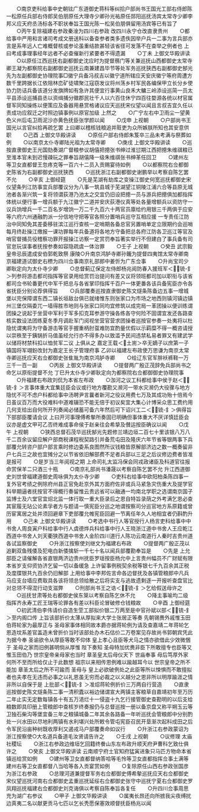 <!-- { "loadSidebar": true } -->
　　○南京吏科给事中史朝铉广东道御史蒋科等纠拾户部尚书王国光工部右侍郎陈一松原任兵部右侍郎吴伯朋原任大理寺少卿孙光祐原任郧阳巡抚汤宾太常寺少卿李邦义应天府丞汤标各不职状奉旨王国光陈一松吴伯朋俱留用汤宾等已有旨了
　　○丙午复除福建右参政秦淦为四川右参政  改四川永宁仓改直隶贵州
　　○都给事中严用和言诸司考成文册送科以备查参者类多遗佚因举户兵一二事为言兵部亦言是系年远人亡难概督核或参论虽重结款甚轻该省径可发落不在查举之例者也  上曰考成事理事经年远者不必查催新行紧要者不得遗漏
　　○丁未  上御文华殿讲读
　　○以原任江西巡抚右副都御史沈应时为提督鴈门等关兼巡抚山西都御史太常寺卿王凝为都察院右副都御史巡抚云南兼建昌毕节等处军务巡抚狭西右副都御史郜光先为左副都御史协理院事□徽宁兵备冯叔吉以徽宁道所辖应天安庆徽宁等府周遭方数千里跨据长江依阻林峦矿徒啸聚江寇窃发议将州荡乡村军民各编保甲立长分乡使协力防诘兵备该道分发旗牌如有急许其便宜行事黄山良禾大鳙三岭添设巡简一员太平县添设巡捕县丞以资缉捕分徽郡民壮千人以六百住休宁四百往婺源各统以材官属督军同知操练以便策应及备器用悬赏格诸议应天巡抚宋仪望以闻且言叔吉宜久任以责成功应叙迁之时照边镇事例以原官加级  上然之
　　○广宁左右中卫雨尘一望黄色义州后屯卫雨泥沙亦黄色抚臣张学颜以闻
　　○戊申  上视朝
　　○户部尚书王国光以言官纠拾再疏乞罢  上曰卿以稽核钱粮追并赃吏为众所嫉朕所知也其安意供职
　　○己酉  上御文华殿讲读
　　○原任户部右侍郎朱笈卒三品未考满与祭葬如例
　　○以南京太仆寺卿陆光祖为太常寺卿
　　○庚戌  上御文华殿讲读
　　○巡按直隶御史王光国劾奏湖广督粮参议胡僖把摠张书绅过淮愆期江西把摠朱维祺粮已至淮本官未到迟慢疎玩之罪奉旨胡僖降一级朱维祺张书绅革任回卫
　　○建州左等卫女直都督王忽疼克等一百六十二员入贡赐宴待如例
　　○以都察院右佥都御史陈省为右副都御史巡抚狭西
　　○巡抚浙江右副都御史谢鹏举以考察自陈乞罢不允
　　○辛亥  上御经筵
　　○先是芜湖有劫库之变操江御史何宽巡抚都御史宋仪望条列江防事宜兵部覆议分为八事一筑县城于芜湖望江铜陵江浦六合等县原无城池者各渐兴筑一复将领谓荻港乃池太之交宜仍旧设把摠一员与游兵把摠俱加都指挥体统以便行事一增兵额于九江徽宁二道并安庆荻港仪真等处各量增额兵以资防守一议兵饷增兵一千二百名岁增饷一万二千九百六十两官员廪给约用银三千两俱于应安等六府六州通融酌派一分信地守把等官各照分置哨兵巡守互相应援  一专责任江防治中同知免其差委移驻滨江巡行查核一定哨期各备总官另置哨单定立限期约会巡哨每月终赴操江缴报一课功罪每年兵备道将各地方守备把总各府江防各卫巡江等官及哨官督捕员役稽察功罪开报操江访察一定赏罚奉旨著实举行不但建白了事兵备有司官怠玩误事者抚按参奏如容隐疏虞一体治罪
　　○壬子  上视朝
　　○癸丑  武宗毅皇帝忌辰遣成安伯郭乾致祭  康陵○升南京鸿胪寺卿孙鑨为提督四夷馆太常寺卿南京福建道试御史右槚为四川佥事南京礼部郎中姜忻为广东佥事
　　○升尚宝司少卿耿定向为太仆寺少卿
　　○总督蓟辽保定左侍郎杨兆阅防春入援班军＜锍-釒＞列参将游击都司指挥等官录用给赏罚治提问有差又议将领班都司加以职衔与该省都司佥书轮番更代中军千把总与各省掌印指挥千百户一体更番各该兵备宪臣亦令各省抚臣分别论荐俱得旨
　　○兵部覆奏巡按直隶御史陈文燧条陈备边五事一增城堡以完保障谓东西二镇长垣敌台俱已就绪惟东则张家口为市场之地西则镇河镇边镇州三堡仅隔委兀一墙得胜市地则与张家口同均宜修筑以成完局一革团操以便训练谓团操之说起于坐营中军利于军多扣克耳参游守操各练各守何险不固谓宜发还各路查核实数设法团练夏冬季月调赴军门阅视坐营官营求团操者巡按官参奏一处夷将以杜隐忧谓夷将为守备游击等官手握重柄肘虿难防宜酌量优假以示羁糜不得一概咨请授以崇秩至于銕锅折马值虽经允行亦不得多办以致滥予民间违禁私易者罪又有建武学以储将材禁科扣以恤贫军二议  上俱从之  嘉定王载＜土耑＞卒无嫡子以庶第一子镇国将军翊鈖改封为嘉定王长子管理府事  乙卯以福建左布政使万思谦为南京太常寺卿巡抚应天右佥都御史张隹胤为南京鸿胪寺卿
　　○给辽东官军胖袄裤鞋一万三千一百一副
　　○丙辰  上御文华殿讲读
　　○提督两广殷正茂辞免兵部尚书之命乞以原衔提督不允  丁巳升太仆寺少卿耿定向为都察院右佥都御御史协理院事
　　○升福建右布政刘侃为本省左布政
　　○泇河之议工科都给事中侯于赵＜锍-釒＞言事体重大宜集廷臣会议或行地方覆勘又濒河一带水灾濒仍大役骤与地方隐忧不可不虑户科都给事中汤聘尹言曩者新河之役议用费七万及其成功殆十倍焉今日虽议百万而大役难料中道难辍恐不能无倍于初议矣宜大集心计博采众思工费约用几何支给出自何所开列奏闻必储蓄可备六年然后可下诏兴工二＜锍-釒＞俱得旨下部部臣覆请会议  上曰开河事理傅希摰所奏固已明确但事体重大不厌详慎廷臣会议亦是虚文甲可乙否终难成事命侯于赵亲往会希挚及儧运按臣确议以闻
　　○戊午  上视朝
　　○狭西总督石茂华巡抚郜光先题修兰靖边垣二百七十里该银八万八千二百余议留应解户部商税课程税契路引并备荒屯田及隆庆六年节省等银两事下兵部覆允转咨户部户部言乘时修边委系良图然所议钱粮皆原解部济边之数一概奏留非户七兵三之故也宜摊分之以节省依旧解部费不足者兵部以三足之后议修边费者皆准是报可
　　○是岁当三年阅视之期  上命司礼太监冯保会同戎政诸臣及科道官往报命赏保羊二只酒三十瓶
　　○南京礼部尚书潘晟以考察自陈乞罢不允  升江西道御史刘世曾福建道御史周咏俱为太仆寺少卿
　　○吏科右给事中欧阳柏条陈四事一复外官考绩之例除府州县正官免赴京外其方面府佐非或兵马紧急灾伤重大及提学官科举期逼者抚按官不得概行奏留惟云贵远省可以融通一均南北学职之选谓南京国子监博士及六堂官宜炤北监一体行取一重大臣录后之恩自特旨录荫之外考满乞恩必查其宦履无玷公论素孚者方与题请一慎宪臣分巡之地谓按察司分巡官地方系原籍或曾历宦寓居之处并须回避章下吏部覆允帷宪臣回避一节离任年久人地相宜者仍斟酌升用
　　○己未  上御文华殿讲读
　　○考选中书行人等官授行人杨言吏科给事中中书舍人周良寅户科给事中行人虞德烨兵科给事中行人王晓浙江道中书舍人王应乾江西道中书舍人刘天衢狭西道中书舍人金阶四川道行人陈功云南道行人秦时吉贵州道各试监察御史
　　○升浙江按察使刘继文为福建右布政
　　○提督两广殷正茂以追剿双鱼残倭及犯电白新倭擒斩一千七十名以闻兵部覆勘奉旨是
　　○先是  上允部臣之请催解各省直银两济边贵州抚臣罗瑶按臣杨允中上言贵州幅员不广财赋有限本省岁支仰资协济乞留一切以备缓急  上许留事例税契余税等银七千九百余其正税及度牒银共九百余仍旧解部  上用给事中李邦佐言命各边督抚及各镇管粮郎中凡兵马应支台墙应费取具各该将领总领给散之后将实支与逃故遗剩逐一开报听查盘官比对总领不得混行动支滋弊
　　○刑部尚书王之诰＜锍-釒＞乞给假送母许之
　　○巡抚甘肃等处右都御史侯东箂以考察自陈乞休不允
　　○降主事喻均二级指挥齐永寿工匠王瑞等论罪各有差以科臣论冒破修仓钱粮故
　　○辛酉  上御经筵
　　○初武清伯李伟请价自造生茔工部拟价银二万两至是中官孙斌以部＜锍-釒＞至内阁口传  上旨该部折价太薄从厚拟来大学士张居正等奏  先朝锡赉外戚惟玉田伯蒋轮家为最厚正与  圣母家事体相同故本爵亦据蒋轮例为请及查嘉靖二年蒋轮乞恩造坟系差官盖造未曾折价当时该部处办木石估价二万卷案见存故尚书郭朝宾凭此为据今奉  圣谕欲令从厚臣等敢不仰体  皇上孝心且臣等犬马之情亦欲借此少效微悃于  圣母之家而旧例甚明倘从厚惟  陛下奏知  圣母特加优赉非臣下所敢擅专也臣等又惟玉田伯乃  世宗皇帝亲母家也当时  章圣皇太后母仪天下  世庙奉事  母后笃厚外家何所不至而所给仅止于此数想  祖宗以来相传恩例难以踰越耳今以  世宗皇帝之所不能加  章圣太后之所不可踰而  圣母与  皇上必欲破例处之此臣等所以悚惧而不敢擅拟者也夫孝在无违而必事之以礼恩虽无穷而必裁之以义越分之恩非所以明厚踰涯之情非所以自保于是  上批部＜锍-釒＞准炤蒋轮例折价三万两自行营造
　　○直隶巡按御史陈文燧条陈二事一清积蠹以裕边储谓宣大两镇主客粮草自嘉靖初年至万历二年止实无定数每镇各十有五万浥烂十一侵盗十九乞行接管御史查勘明的以后支给粮数即具印册上管粮郎中查核岁终奏报仍与总督巡按一册以备京盘又称平朔玉云等卫独石柴沟等堡宜备三年之粮镇城备二年其余各路备一年听巡抚会管粮郎中分别酌处一兴水田以尽地利两镇有水利堪兴处所敕令管屯宪臣召民开垦渐次起科成田之后令军民沿亩种树既收厚利又遏戎马户部覆奏命如议行
　　○升浙江右参政蒙诏为浙江按察使○大名道兵备道毛汝贤请告许之
　　○壬戌  上视朝
　　○议修理  太庙  社稷坛
　　○浙江右参政边维垣乞回籍终餋山东左布政升顺天府尹曹科乞致仕俱许之
　　○癸亥  上御文华殿讲读  云南顺宁府土官知府猛寅进象只马匹方物命本省镇巡给赏如例
　　○建州等卫女直都督纳答哈等毛怜等卫女直都指挥佥事土满等建州右等卫女直都督八当哈等各入贡宴赏如例
　　○复除原任山西右参政张国彦为浙江右参政
　　○总理河道兼提督军务右佥都御史傅希摰巡抚应天右佥都御史宋仪望巡抚河南右佥都御史孟重巡抚延绥右佥都御史张守中巡抚宁夏右佥都御史罗凤翔巡抚福建右佥都御史刘克诲俱以考察自陈奉旨各复任
　　○升四川佥事周思充为湖广右参议
　　○甲子  上御文华殿讲读
　　○属夷长昂还向所掳我尖夜缚扰边真夷二名以献更贡马七匹以乞长秃愿保塞效顺督抚臣杨兆以闻
